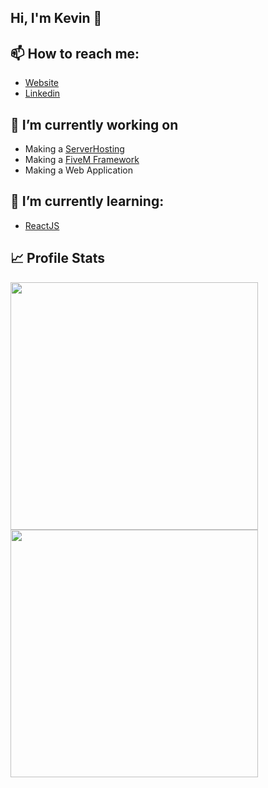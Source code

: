 ## Hi, I'm Kevin 👋

## 📫 How to reach me:
  - [Website](https://kevinazemi.xyz)
  - [Linkedin](https://www.linkedin.com/in/kevin-azemi)
  
## 🔭 I’m currently working on
  - Making a [ServerHosting](https://www.klayhosting.com)
  - Making a [FiveM Framework](https://github.com/RevolutionRP-base)
  - Making a Web Application
 
## 🌱 I’m currently learning:
  - [ReactJS](https://reactjs.org)

## 📈 Profile Stats
<p float="left">
  <img src="https://github-readme-stats.vercel.app/api?username=Klay4&show_icons=true&theme=dark" width="396" />
  <img src="https://github-readme-streak-stats.herokuapp.com?user=Klay4&theme=dark&date_format=M%20j%5B%2C%20Y%5D" width="396" />
</p>
